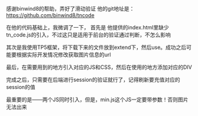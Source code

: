 感谢binwind8的帮助，弄好了滑动验证
他的git地址是：https://github.com/binwind8/tncode

在他的代码基础上，我微调了一下，
首先是 他提供的index.html里缺少tn_code.js的引入，不过这只是适用于前台的验证通过判断，不怎么影响

其次是我使用TP5框架，将下载下来的文件放到extend下，然后use。成功之后可能要根据实际开发情况修改获取图片信息的url

最后，在需要用到的地方引入对应的JS和CSS，然后在使用的地方添加对应的DIV

完成之后，只需要在后端进行session的验证就行了，记得刷新要充值对应的session的值


最重要的是——两个JS同时引入，但是，min.js这个JS一定要带参数！否则图片无法出来